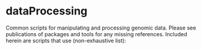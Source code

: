 # dataProcessing
Common scripts for manipulating and processing genomic data. Please see publications of packages and tools for any missing references. Included herein are scripts that use (non-exhaustive list):


